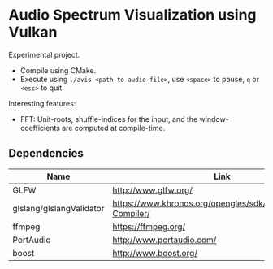 # Audio Spectrum Visualization using Vulkan
Experimental project.
- Compile using CMake.
- Execute using `./avis <path-to-audio-file>`, use `<space>` to pause, `q` or `<esc>` to quit.

Interesting features:
- FFT: Unit-roots, shuffle-indices for the input, and the window-coefficients are computed at compile-time.

## Dependencies
| Name                     | Link                                                           |
|--------------------------|----------------------------------------------------------------|
| GLFW                     | http://www.glfw.org/                                           |
| glslang/glslangValidator | https://www.khronos.org/opengles/sdk/tools/Reference-Compiler/ |
| ffmpeg                   | https://ffmpeg.org/                                            |
| PortAudio                | http://www.portaudio.com/                                      |
| boost                    | http://www.boost.org/                                          |
